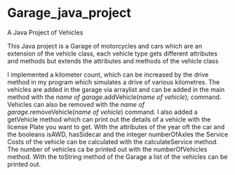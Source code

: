 # Garage_java_project
A Java Project of Vehicles

This Java project is a Garage of motorcycles and cars which are an extension of the vehicle class, each vehicle type gets different attributes and methods but extends the attributes and methods of the vehicle class

I implemented a kilometer count, which can be increased by the drive method in my program which simulates a drive of various kilometres.
The vehicles are added in the garage via arraylist and can be added in the main method with the *name of garage*.addVehicle(*name of vehicle*); command. Vehicles can also be removed with the *name of garage*.removeVehicle(*name of vehicle*) command.
I also added a getVehicle method which can print out the details of a vehicle with the license Plate you want to get.
With the attributes of the year oft the car and the booleans isAWD, hasSidecar and the integer numberOfAxles the Service Costs of the vehicle can be calculated with the calculateService method.
The number of vehicles ca be printed out with the numberOfVehicles method.
With the toString method of the Garage a list of the vehicles can be printed out.
